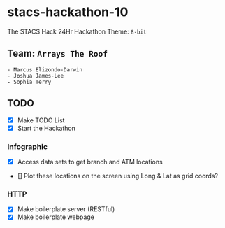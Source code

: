 # stacs-hackathon-10
The STACS Hack 24Hr Hackathon
Theme: `8-bit`

## Team: `Arrays The Roof`
    - Marcus Elizondo-Darwin
    - Joshua James-Lee
    - Sophia Terry

## TODO
- [x] Make TODO List
- [x] Start the Hackathon
### Infographic
- [x] Access data sets to get branch and ATM locations
- [] Plot these locations on the screen using Long & Lat as grid coords?
### HTTP
- [x] Make boilerplate server (RESTful)
- [x] Make boilerplate webpage
